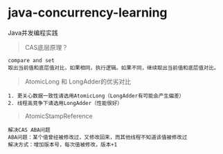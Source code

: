 # java-concurrency-learning
Java并发编程实践

> CAS底层原理？
    
    compare and set
    取出当前值和底层值对比，如果相同，执行逻辑。如果不同，继续取出当前值和底层值对比。

> AtomicLong 和 LongAdder的优劣对比

    1. 更关心数据一致性请选用AtomicLong（LongAdder有可能会产生偏差）
    2. 线程高竞争下请选用LongAdder（性能很好）
    
> AtomicStampReference

    解决CAS ABA问题
    ABA问题：某个值曾经被修改过，又修改回来，而其他线程不知道该值被修改过
    解决方式：增加版本号，每次值被修改，版本+1